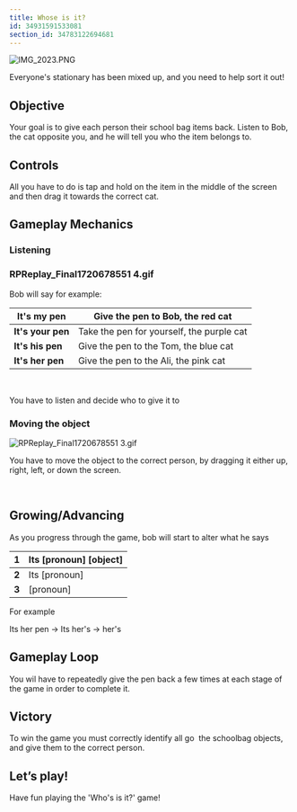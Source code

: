 ```yaml
---
title: Whose is it?
id: 34931591533081
section_id: 34783122694681
---
```

![IMG_2023.PNG](https://help.studycat.com/hc/article_attachments/34966103260825)


Everyone's stationary has been mixed up, and you need to help sort it out!


## Objective


Your goal is to give each person their school bag items back. Listen to Bob, the cat opposite you, and he will tell you who the item belongs to.


## Controls


All you have to do is tap and hold on the item in the middle of the screen and then drag it towards the correct cat.


## Gameplay Mechanics


### Listening


### RPReplay_Final1720678551 4.gif


Bob will say for example:




| **It's my pen** | Give the pen to Bob, the red cat |
| --- | --- |
| **It's your pen** | Take the pen for yourself, the purple cat |
| **It's his pen** | Give the pen to the Tom, the blue cat |
| **It's her pen** | Give the pen to the Ali, the pink cat |


 


You have to listen and decide who to give it to


### Moving the object


![RPReplay_Final1720678551 3.gif](https://help.studycat.com/hc/article_attachments/34966668424601)


You have to move the object to the correct person, by dragging it either up, right, left, or down the screen.


 


## Growing/Advancing


As you progress through the game, bob will start to alter what he says 




| **1** | Its \[pronoun] \[object] |
| --- | --- |
| **2** | Its \[pronoun] |
| **3** | \[pronoun] |


For example


Its her pen \-\> Its her's \-\> her's


## Gameplay Loop


You wil have to repeatedly give the pen back a few times at each stage of the game in order to complete it.


## Victory


To win the game you must correctly identify all go  the schoolbag objects, and give them to the correct person.


## Let’s play!


Have fun playing the 'Who's is it?' game!

